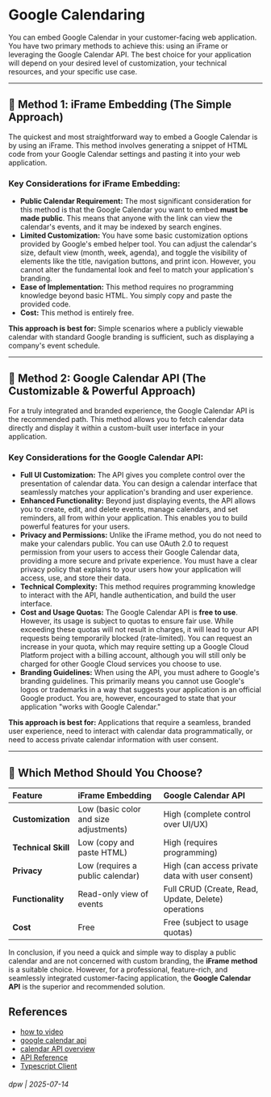 # Google Calendaring

You can embed Google Calendar in your customer-facing web application. You have two primary methods to achieve this: using an iFrame or leveraging the Google Calendar API. The best choice for your application will depend on your desired level of customization, your technical resources, and your specific use case.

***

## 🦄 Method 1: iFrame Embedding (The Simple Approach)

The quickest and most straightforward way to embed a Google Calendar is by using an iFrame. This method involves generating a snippet of HTML code from your Google Calendar settings and pasting it into your web application.

### Key Considerations for iFrame Embedding:

* **Public Calendar Requirement:** The most significant consideration for this method is that the Google Calendar you want to embed **must be made public**. This means that anyone with the link can view the calendar's events, and it may be indexed by search engines.
* **Limited Customization:** You have some basic customization options provided by Google's embed helper tool. You can adjust the calendar's size, default view (month, week, agenda), and toggle the visibility of elements like the title, navigation buttons, and print icon. However, you cannot alter the fundamental look and feel to match your application's branding.
* **Ease of Implementation:** This method requires no programming knowledge beyond basic HTML. You simply copy and paste the provided code.
* **Cost:** This method is entirely free.

**This approach is best for:** Simple scenarios where a publicly viewable calendar with standard Google branding is sufficient, such as displaying a company's event schedule.

***

## 🚀 Method 2: Google Calendar API (The Customizable & Powerful Approach)

For a truly integrated and branded experience, the Google Calendar API is the recommended path. This method allows you to fetch calendar data directly and display it within a custom-built user interface in your application.

### Key Considerations for the Google Calendar API:

* **Full UI Customization:** The API gives you complete control over the presentation of calendar data. You can design a calendar interface that seamlessly matches your application's branding and user experience.
* **Enhanced Functionality:** Beyond just displaying events, the API allows you to create, edit, and delete events, manage calendars, and set reminders, all from within your application. This enables you to build powerful features for your users.
* **Privacy and Permissions:** Unlike the iFrame method, you do not need to make your calendars public. You can use OAuth 2.0 to request permission from your users to access their Google Calendar data, providing a more secure and private experience. You must have a clear privacy policy that explains to your users how your application will access, use, and store their data.
* **Technical Complexity:** This method requires programming knowledge to interact with the API, handle authentication, and build the user interface.
* **Cost and Usage Quotas:** The Google Calendar API is **free to use**. However, its usage is subject to quotas to ensure fair use. While exceeding these quotas will not result in charges, it will lead to your API requests being temporarily blocked (rate-limited). You can request an increase in your quota, which may require setting up a Google Cloud Platform project with a billing account, although you will still only be charged for other Google Cloud services you choose to use.
* **Branding Guidelines:** When using the API, you must adhere to Google's branding guidelines. This primarily means you cannot use Google's logos or trademarks in a way that suggests your application is an official Google product. You are, however, encouraged to state that your application "works with Google Calendar."

**This approach is best for:** Applications that require a seamless, branded user experience, need to interact with calendar data programmatically, or need to access private calendar information with user consent.

***

## 🤔 Which Method Should You Choose?

| Feature | iFrame Embedding | Google Calendar API |
| :--- | :--- | :--- |
| **Customization** | Low (basic color and size adjustments) | High (complete control over UI/UX) |
| **Technical Skill**| Low (copy and paste HTML) | High (requires programming) |
| **Privacy** | Low (requires a public calendar) | High (can access private data with user consent) |
| **Functionality** | Read-only view of events | Full CRUD (Create, Read, Update, Delete) operations |
| **Cost** | Free | Free (subject to usage quotas) |

In conclusion, if you need a quick and simple way to display a public calendar and are not concerned with custom branding, the **iFrame method** is a suitable choice. However, for a professional, feature-rich, and seamlessly integrated customer-facing application, the **Google Calendar API** is the superior and recommended solution.

## References

* [how to video](https://www.youtube.com/watch?v=h605V2y0DsI)
* [google calendar api](https://developers.google.com/workspace/calendar)
* [calendar API overview](https://developers.google.com/workspace/calendar/api/guides/overview)
* [API Reference](https://developers.google.com/workspace/calendar/api/v3/reference)
* [Typescript Client](https://googleapis.dev/nodejs/googleapis/latest/calendar/classes/Calendar.html)

###### dpw | 2025-07-14
